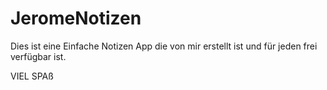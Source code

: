 # JeromeNotizen
Dies ist eine Einfache Notizen App die von mir erstellt ist und für jeden frei verfügbar ist.


VIEL SPAß
